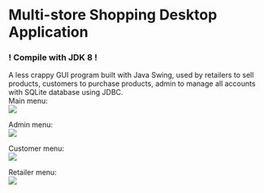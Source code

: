 # Multi-store Shopping Desktop Application
### ! Compile with JDK 8 !
A less crappy GUI program built with Java Swing, used by retailers to sell products, customers to purchase products, admin to manage all accounts with SQLite database using JDBC.  
Main menu:\
![](https://github.com/cpulover/multi-store-shopping/blob/master/images/main-menu.PNG)

Admin menu:\
![](https://github.com/cpulover/multi-store-shopping/blob/master/images/admin-menu.PNG)

Customer menu:\
![](https://github.com/cpulover/multi-store-shopping/blob/master/images/customer-menu.PNG)

Retailer menu:\
![](https://github.com/cpulover/multi-store-shopping/blob/master/images/retailer-menu.PNG)
